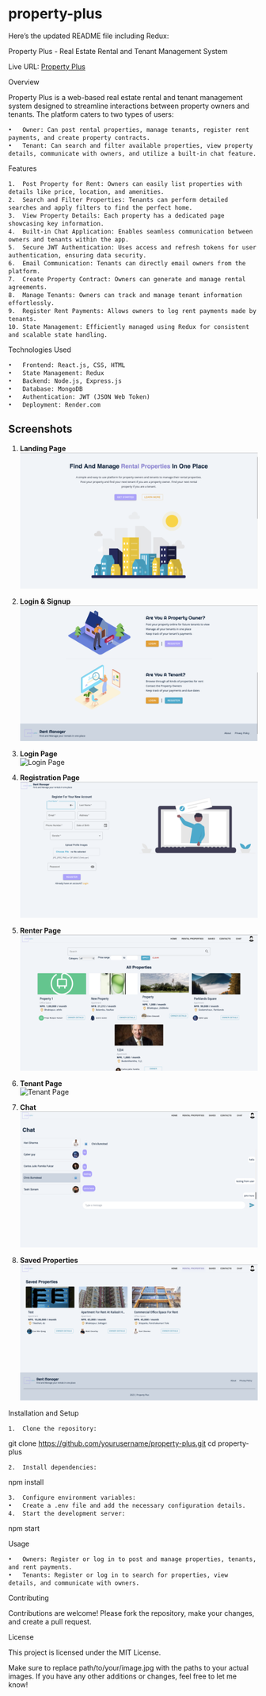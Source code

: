 # property-plus
Here’s the updated README file including Redux:

Property Plus - Real Estate Rental and Tenant Management System

Live URL: [Property Plus](https://property-plus.onrender.com/#/)

Overview

Property Plus is a web-based real estate rental and tenant management system designed to streamline interactions between property owners and tenants. The platform caters to two types of users:

	•	Owner: Can post rental properties, manage tenants, register rent payments, and create property contracts.
	•	Tenant: Can search and filter available properties, view property details, communicate with owners, and utilize a built-in chat feature.

Features

	1.	Post Property for Rent: Owners can easily list properties with details like price, location, and amenities.
	2.	Search and Filter Properties: Tenants can perform detailed searches and apply filters to find the perfect home.
	3.	View Property Details: Each property has a dedicated page showcasing key information.
	4.	Built-in Chat Application: Enables seamless communication between owners and tenants within the app.
	5.	Secure JWT Authentication: Uses access and refresh tokens for user authentication, ensuring data security.
	6.	Email Communication: Tenants can directly email owners from the platform.
	7.	Create Property Contract: Owners can generate and manage rental agreements.
	8.	Manage Tenants: Owners can track and manage tenant information effortlessly.
	9.	Register Rent Payments: Allows owners to log rent payments made by tenants.
	10.	State Management: Efficiently managed using Redux for consistent and scalable state handling.


Technologies Used

	•	Frontend: React.js, CSS, HTML
	•	State Management: Redux
	•	Backend: Node.js, Express.js
	•	Database: MongoDB
	•	Authentication: JWT (JSON Web Token)
	•	Deployment: Render.com

## Screenshots

1. **Landing Page**  
   ![Landing Page](screenshots/landing_page.png)

2. **Login & Signup**  
   ![Login & Signup](screenshots/login_signup.png)

3. **Login Page**  
   ![Login Page](screenshots/login.jpg)

4. **Registration Page**  
   ![Registration Page](screenshots/registration.png)

5. **Renter Page**  
   ![Renter Page](screenshots/renterpage.png)

6. **Tenant Page**  
   ![Tenant Page](screenshots/tenant_page.jpg)


7. **Chat**  
   ![Chat](screenshots/chat.png)

8. **Saved Properties**  
   ![Saved Properties](screenshots/saved_prop.png)
   
Installation and Setup

	1.	Clone the repository:

git clone https://github.com/yourusername/property-plus.git
cd property-plus


	2.	Install dependencies:

npm install


	3.	Configure environment variables:
	•	Create a .env file and add the necessary configuration details.
	4.	Start the development server:

npm start



Usage

	•	Owners: Register or log in to post and manage properties, tenants, and rent payments.
	•	Tenants: Register or log in to search for properties, view details, and communicate with owners.

Contributing

Contributions are welcome! Please fork the repository, make your changes, and create a pull request.

License

This project is licensed under the MIT License.

Make sure to replace path/to/your/image.jpg with the paths to your actual images. If you have any other additions or changes, feel free to let me know!
